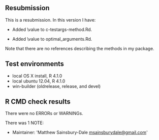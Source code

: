 ## Resubmission
This is a resubmission. In this version I have:

* Added \value to c-testargs-method.Rd.

* Added \value to optimal_arguments.Rd.
  
Note that there are no references describing the methods in my package. 

## Test environments
* local OS X install, R 4.1.0
* local ubuntu 12.04, R 4.1.0
* win-builder (oldrelease, release, and devel)

## R CMD check results
There were no ERRORs or WARNINGs. 

There was 1 NOTE:

* Maintainer: 'Matthew Sainsbury-Dale <msainsburydale@gmail.com>'
